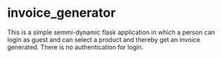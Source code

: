 # invoice_generator
This is a simple semmi-dynamic flask application in which a person can login as guest and can select a product and thereby get an invoice generated.
There is no authentication for login.
